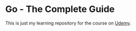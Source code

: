 # Go - The Complete Guide

This is just my learning repository for the course on [Udemy](https://www.udemy.com/course/go-the-complete-guide/).
